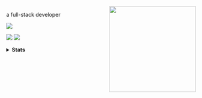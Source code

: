 <img align='right' src="https://i.giphy.com/media/zOvBKUUEERdNm/giphy.webp" width="230"/>

a full-stack developer

<a href="mailto: tyuf64@163.com"><img src="https://img.shields.io/badge/Reach%20Me-ff0000?logo=maildotru&logoColor=%23fff"/></a>

<a href="https://josliang.com"><img src="https://img.shields.io/badge/About Me-35495e?logo=homeadvisor&logoColor=%23fff"/></a>
<a href="https://github.com/josliang"><img src="https://visitor-badge.laobi.icu/badge?page_id=josliang.josliang&format=true&left_color=%2335495e&right_color=%2342b883"></a>

<details>
    <summary><b>Stats</b></summary>
    <img align="" height="180em" width="57.5%" src="https://github-readme-stats.vercel.app/api?username=josliang&hide_title=true&show_icons=true&hide_border=true&&count_private=true&include_all_commits=true&bg_color=9ca3af00"/><img align="" height="180em" width="42.4%" src="https://github-readme-stats.vercel.app/api/top-langs/?username=josliang&hide_title=true&show_icons=true&hide_border=true&layout=compact&bg_color=9ca3af00"/><img align="" width="99.9%" src="https://github-readme-activity-graph.vercel.app/graph?username=josliang&theme=nord&hide_border=true&color=5094f0&point=5094f0&line=959598&title_color=5094f0&icon_color=5094f0&text_color=959598&bg_color=9ca3af00"/>
</details>
